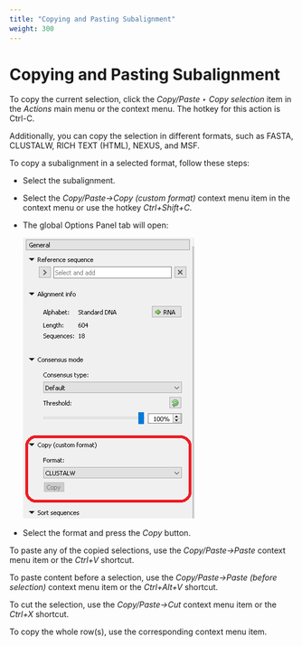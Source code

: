 ```yaml
---
title: "Copying and Pasting Subalignment"
weight: 300
---
```


# Copying and Pasting Subalignment

To copy the current selection, click the _Copy/Paste ‣ Copy selection_ item in the _Actions_ main menu or the context menu. The hotkey for this action is Ctrl-C.

Additionally, you can copy the selection in different formats, such as FASTA, CLUSTALW, RICH TEXT (HTML), NEXUS, and MSF.

To copy a subalignment in a selected format, follow these steps:

* Select the subalignment.
* Select the _Copy/Paste->Copy (custom format)_ context menu item in the context menu or use the hotkey _Ctrl+Shift+C._
* The global Options Panel tab will open:

    ![](/images/65929647/69402665.png)

* Select the format and press the _Copy_ button.

To paste any of the copied selections, use the _Copy/Paste->Paste_ context menu item or the _Ctrl+V_ shortcut.

To paste content before a selection, use the _Copy/Paste->Paste (before selection)_ context menu item or the _Ctrl+Alt+V_ shortcut.

To cut the selection, use the _Copy/Paste->Cut_ context menu item or the _Ctrl+X_ shortcut.

To copy the whole row(s), use the corresponding context menu item.